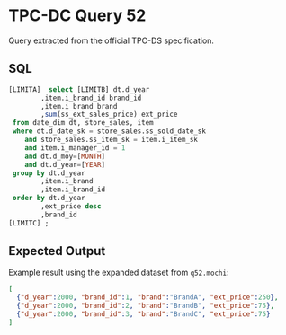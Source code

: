 # TPC-DC Query 52

Query extracted from the official TPC-DS specification.

## SQL
```sql
[LIMITA]  select [LIMITB] dt.d_year
        ,item.i_brand_id brand_id
        ,item.i_brand brand
        ,sum(ss_ext_sales_price) ext_price
 from date_dim dt, store_sales, item
 where dt.d_date_sk = store_sales.ss_sold_date_sk
    and store_sales.ss_item_sk = item.i_item_sk
    and item.i_manager_id = 1
    and dt.d_moy=[MONTH]
    and dt.d_year=[YEAR]
 group by dt.d_year
        ,item.i_brand
        ,item.i_brand_id
 order by dt.d_year
        ,ext_price desc
        ,brand_id
[LIMITC] ;
```

## Expected Output
Example result using the expanded dataset from `q52.mochi`:
```json
[
  {"d_year":2000, "brand_id":1, "brand":"BrandA", "ext_price":250},
  {"d_year":2000, "brand_id":2, "brand":"BrandB", "ext_price":75},
  {"d_year":2000, "brand_id":3, "brand":"BrandC", "ext_price":75}
]
```
